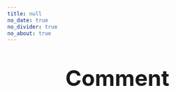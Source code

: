 ```yaml
---
title: null
no_date: true
no_divider: true
no_about: true
---
```

<div>
    <strong>
        <p align="center" style="font-size: 50px">
            Comment
        </p>
    </strong> 
</div>